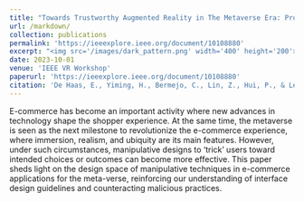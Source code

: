 ```yaml
---
title: "Towards Trustworthy Augmented Reality in The Metaverse Era: Probing Manipulative Designs in Virtual-Physical Commercial Platform"
url: /markdown/
collection: publications
permalink: 'https://ieeexplore.ieee.org/document/10108880'
excerpt: "<img src='/images/dark_pattern.png' width='400' height='200'>"
date: 2023-10-01
venue: 'IEEE VR Workshop'
paperurl: 'https://ieeexplore.ieee.org/document/10108880'
citation: 'De Haas, E., Yiming, H., Bermejo, C., Lin, Z., Hui, P., & Lee, L. H. (2023, March). Towards Trustworthy Augmented Reality in The Metaverse Era: Probing Manipulative Designs in Virtual-Physical Commercial Platforms. In <i>2023 IEEE Conference on Virtual Reality and 3D User Interfaces Abstracts and Workshops (VRW)</i>.  (pp. 779-780). IEEE.'
---
```


E-commerce has become an important activity where new advances in technology shape the shopper experience. At the same time, the metaverse is seen as the next milestone to revolutionize the e-commerce experience, where immersion, realism, and ubiquity are its main features. However, under such circumstances, manipulative designs to ‘trick’ users toward intended choices or outcomes can become more effective. This paper sheds light on the design space of manipulative techniques in e-commerce applications for the meta-verse, reinforcing our understanding of interface design guidelines and counteracting malicious practices.
